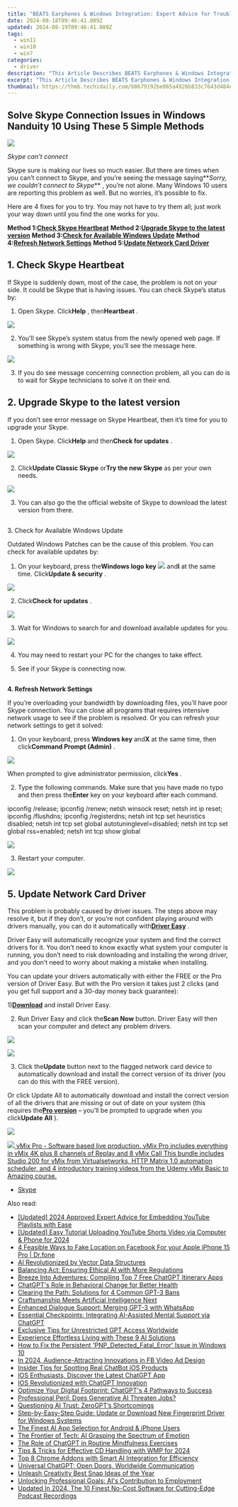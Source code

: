 ```yaml
---
title: "BEATS Earphones & Windows Integration: Expert Advice for Troubleshooting Connectivity Issues"
date: 2024-08-18T09:46:41.089Z
updated: 2024-08-19T09:46:41.089Z
tags:
  - win11
  - win10
  - win7
categories:
  - driver
description: "This Article Describes BEATS Earphones & Windows Integration: Expert Advice for Troubleshooting Connectivity Issues"
excerpt: "This Article Describes BEATS Earphones & Windows Integration: Expert Advice for Troubleshooting Connectivity Issues"
thumbnail: https://thmb.techidaily.com/b8679192be865a4926b833c7643d484e4a5289f4dc9b662f4833af51354f1cda.jpg
---
```


## Solve Skype Connection Issues in Windows Nanduity 10 Using These 5 Simple Methods

![](https://images.drivereasy.com/wp-content/uploads/2017/09/img_59ba2cbe02f23.png)

_Skype can’t connect_

 Skype sure is making our lives so much easier. But there are times when you can’t connect to Skype, and you’re seeing the message saying**_Sorry, we couldn’t connect to Skype_** , you’re not alone. Many Windows 10 users are reporting this problem as well. But no worries, it’s possible to fix.

 Here are 4 fixes for you to try. You may not have to try them all; just work your way down until you find the one works for you.

 **Method 1:[Check Skype Heartbeat](https://tools.techidaily.com/drivereasy/download/)**
 **Method 2:[Upgrade Skype to the latest version](https://tools.techidaily.com/drivereasy/download/)**
 **Method 3:[Check for Available Windows Update](https://tools.techidaily.com/drivereasy/download/)**
 **Method 4:[Refresh Network Settings](https://tools.techidaily.com/drivereasy/download/)**
 **Method 5:[Update Network Card Driver](https://tools.techidaily.com/drivereasy/download/)**

## 1\. Check Skype Heartbeat

 If Skype is suddenly down, most of the case, the problem is not on your side. It could be Skype that is having issues. You can check Skype’s status by:

 1) Open Skype. Click**Help** , then**Heartbeat** .

![](https://images.drivereasy.com/wp-content/uploads/2017/09/img_59ba324261c48.jpg)

 2) You’ll see Skype’s system status from the newly opened web page. If something is wrong with Skype, you’ll see the message here.

![](https://images.drivereasy.com/wp-content/uploads/2017/09/img_59ba3393bc52d.jpg)

 3) If you do see message concerning connection problem, all you can do is to wait for Skype technicians to solve it on their end.

## 2\. Upgrade Skype to the latest version

 If you don’t see error message on Skype Heartbeat, then it’s time for you to upgrade your Skype.

 1) Open Skype. Click**Help** and then**Check for updates** .

![](https://images.drivereasy.com/wp-content/uploads/2017/09/img_59ba3c3c53b24.jpg)

 2) Click**Update Classic Skype** or**Try the new Skype** as per your own needs.

![](https://images.drivereasy.com/wp-content/uploads/2017/09/img_59ba3ce447ed7.png)

 3) You can also go the the official website of Skype to download the latest version from there.

##

 3\. Check for Available Windows Update

 Outdated Windows Patches can be the cause of this problem. You can check for available updates by:

 1) On your keyboard, press the**Windows logo key** ![](https://images.drivereasy.com/wp-content/uploads/2017/09/img_59ba41495099c.png) and**I** at the same time. Click**Update & security** .

![](https://images.drivereasy.com/wp-content/uploads/2017/09/img_59ba4105e1a55.png)

 2) Click**Check for updates** .

![](https://images.drivereasy.com/wp-content/uploads/2017/09/img_59ba4174c0407.jpg)

 3) Wait for Windows to search for and download available updates for you.

![](https://images.drivereasy.com/wp-content/uploads/2017/09/img_59ba41bf10bc6.jpg)

4) You may need to restart your PC for the changes to take effect.

5) See if your Skype is connecting now.

##

 **4\. Refresh Network Settings**

 If you’re overloading your bandwidth by downloading files, you’ll have poor Skype connection. You can close all programs that requires intensive network usage to see if the problem is resolved. Or you can refresh your network settings to get it solved:

 1) On your keyboard, press **Windows key**   and**X** at the same time, then click**Command Prompt (Admin)** .

![](https://images.drivereasy.com/wp-content/uploads/2017/09/img_59ba445219ad3.png)

 When prompted to give administrator permission, click**Yes** .

 2) Type the following commands. Make sure that you have made no typo and then press the**Enter** key on your keyboard after each command.

ipconfig /release;
ipconfig /renew;
netsh winsock reset;
netsh int ip reset;
ipconfig /flushdns;
ipconfig /registerdns;
netsh int tcp set heuristics disabled;
netsh int tcp set global autotuninglevel=disabled;
netsh int tcp set global rss=enabled;
netsh int tcp show global

![](https://images.drivereasy.com/wp-content/uploads/2017/09/img_59ba44fb14d3b.png)

3) Restart your computer.

<!-- affiliate ads begin -->
<a href="https://store.revouninstaller.com/order/checkout.php?PRODS=28010250&QTY=1&AFFILIATE=108875&CART=1"><img src="https://secure.avangate.com/images/merchant/4282ec8de8c9be897e7aff4aa231b1a4/336__280a.jpg" border="0"></a>
<!-- affiliate ads end -->
## 5\. Update Network Card Driver

 This problem is probably caused by driver issues. The steps above may resolve it, but if they don’t, or you’re not confident playing around with drivers manually, you can do it automatically with[**Driver Easy**](https://tools.techidaily.com/drivereasy/download/) .

 Driver Easy will automatically recognize your system and find the correct drivers for it. You don’t need to know exactly what system your computer is running, you don’t need to risk downloading and installing the wrong driver, and you don’t need to worry about making a mistake when installing.

 You can update your drivers automatically with either the FREE or the Pro version of Driver Easy. But with the Pro version it takes just 2 clicks (and you get full support and a 30-day money back guarantee):

 1)[**Download**](https://tools.techidaily.com/drivereasy/download/) and install Driver Easy.

 2) Run Driver Easy and click the**Scan Now** button. Driver Easy will then scan your computer and detect any problem drivers.

![](https://images.drivereasy.com/wp-content/uploads/2017/09/img_59ba45ad5c809.png)

<!-- affiliate ads begin -->
<a href="https://store.movavi.com/affiliate.php?ACCOUNT=MOVAVI&AFFILIATE=108875&PATH=https%3A%2F%2Fwww.movavi.com%3FAFFILIATE%3D108875%26RESOURCE%3DBanner%2B728x90"><img src="https://mcusercontent.com/0885a03ded3d480dca9287f12/images/2e76fe6a-3010-1b37-7846-f34ff9c6b4ca.png" border="0"></a>
<!-- affiliate ads end -->
 3) Click the**Update** button next to the flagged network card device to automatically download and install the correct version of its driver (you can do this with the FREE version).

 Or click Update All to automatically download and install the correct version of all the drivers that are missing or out of date on your system (this requires the[**Pro version**](https://tools.techidaily.com/drivereasy/download/) – you’ll be prompted to upgrade when you click**Update All** ).

![](https://images.drivereasy.com/wp-content/uploads/2017/09/img_59ba45c2da6fc.jpg)

<!-- affiliate ads begin -->
<a href="https://secure.2checkout.com/order/checkout.php?PRODS=30901410&QTY=1&AFFILIATE=108875&CART=1"> <img src="https://secure.avangate.com/images/merchant/ce9a6fb2becc2d235e62b125e9260102/products/copy_1_copy_vMixCallScreenshot1-large.jpg" border="0"> vMix Pro - Software based live production. vMix Pro includes everything in vMix 4K plus 8 channels of Replay and 8 vMix Call 
This bundle includes Studio 200 for vMix from Virtualsetworks, HTTP Matrix 1.0 automation scheduler, and 4 introductory training videos from the Udemy vMix Basic to Amazing course. </a>
<!-- affiliate ads end -->
* [Skype](https://tools.techidaily.com/drivereasy/download/)

<ins class="adsbygoogle"
     style="display:block"
     data-ad-format="autorelaxed"
     data-ad-client="ca-pub-7571918770474297"
     data-ad-slot="1223367746"></ins>



<ins class="adsbygoogle"
     style="display:block"
     data-ad-client="ca-pub-7571918770474297"
     data-ad-slot="8358498916"
     data-ad-format="auto"
     data-full-width-responsive="true"></ins>

<span class="atpl-alsoreadstyle">Also read:</span>
<div><ul>
<li><a href="https://facebook-video-footage.techidaily.com/updated-2024-approved-expert-advice-for-embedding-youtube-playlists-with-ease/"><u>[Updated] 2024 Approved  Expert Advice for Embedding YouTube Playlists with Ease</u></a></li>
<li><a href="https://facebook-video-footage.techidaily.com/updated-easy-tutorial-uploading-youtube-shorts-video-via-computer-and-phone-for-2024/"><u>[Updated] Easy Tutorial  Uploading YouTube Shorts Video via Computer & Phone for 2024</u></a></li>
<li><a href="https://location-social.techidaily.com/4-feasible-ways-to-fake-location-on-facebook-for-your-apple-iphone-15-pro-drfone-by-drfone-virtual-ios/"><u>4 Feasible Ways to Fake Location on Facebook For your Apple iPhone 15 Pro | Dr.fone</u></a></li>
<li><a href="https://tech-savvy.techidaily.com/ai-revolutionized-by-vector-data-structures/"><u>AI Revolutionized by Vector Data Structures</u></a></li>
<li><a href="https://tech-savvy.techidaily.com/balancing-act-ensuring-ethical-ai-with-more-regulations/"><u>Balancing Act: Ensuring Ethical AI with More Regulations</u></a></li>
<li><a href="https://tech-haven.techidaily.com/breeze-into-adventures-compiling-top-7-free-chatgpt-itinerary-apps/"><u>Breeze Into Adventures: Compiling Top 7 Free ChatGPT Itinerary Apps</u></a></li>
<li><a href="https://tech-savvy.techidaily.com/chatgpts-role-in-behavioral-change-for-better-health/"><u>ChatGPT's Role in Behavioral Change for Better Health</u></a></li>
<li><a href="https://tech-savvy.techidaily.com/clearing-the-path-solutions-for-4-common-gpt-3-bans/"><u>Clearing the Path: Solutions for 4 Common GPT-3 Bans</u></a></li>
<li><a href="https://tech-savvy.techidaily.com/craftsmanship-meets-artificial-intelligence-next/"><u>Craftsmanship Meets Artificial Intelligence Next</u></a></li>
<li><a href="https://tech-savvy.techidaily.com/enhanced-dialogue-support-merging-gpt-3-with-whatsapp/"><u>Enhanced Dialogue Support: Merging GPT-3 with WhatsApp</u></a></li>
<li><a href="https://tech-savvy.techidaily.com/essential-checkpoints-integrating-ai-assisted-mental-support-via-chatgpt/"><u>Essential Checkpoints: Integrating AI-Assisted Mental Support via ChatGPT</u></a></li>
<li><a href="https://tech-savvy.techidaily.com/exclusive-tips-for-unrestricted-gpt-access-worldwide/"><u>Exclusive Tips for Unrestricted GPT Access Worldwide</u></a></li>
<li><a href="https://tech-savvy.techidaily.com/experience-effortless-living-with-these-9-ai-solutions/"><u>Experience Effortless Living with These 9 AI Solutions</u></a></li>
<li><a href="https://blue-screen-error.techidaily.com/how-to-fix-the-persistent-pnpdetectedfatalerror-issue-in-windows-10/"><u>How to Fix the Persistent 'PNP_Detected_Fatal_Error' Issue in Windows 10</u></a></li>
<li><a href="https://facebook-video-recording.techidaily.com/in-2024-audience-attracting-innovations-in-fb-video-ad-design/"><u>In 2024, Audience-Attracting Innovations in FB Video Ad Design</u></a></li>
<li><a href="https://tech-savvy.techidaily.com/insider-tips-for-spotting-real-chatbot-ios-products/"><u>Insider Tips for Spotting Real ChatBot iOS Products</u></a></li>
<li><a href="https://tech-savvy.techidaily.com/ios-enthusiasts-discover-the-latest-chatgpt-app/"><u>IOS Enthusiasts, Discover the Latest ChatGPT App</u></a></li>
<li><a href="https://tech-savvy.techidaily.com/ios-revolutionized-with-chatgpt-innovation/"><u>IOS Revolutionized with ChatGPT Innovation</u></a></li>
<li><a href="https://tech-savvy.techidaily.com/optimize-your-digital-footprint-chatgpts-4-pathways-to-success/"><u>Optimize Your Digital Footprint: ChatGPT's 4 Pathways to Success</u></a></li>
<li><a href="https://tech-savvy.techidaily.com/professional-peril-does-generative-ai-threaten-jobs/"><u>Professional Peril: Does Generative AI Threaten Jobs?</u></a></li>
<li><a href="https://tech-savvy.techidaily.com/questioning-ai-trust-zerogpts-shortcomings/"><u>Questioning AI Trust: ZeroGPT’s Shortcomings</u></a></li>
<li><a href="https://win-dash.techidaily.com/step-by-easy-step-guide-update-or-download-new-fingerprint-driver-for-windows-systems/"><u>Step-by-Easy-Step Guide: Update or Download New Fingerprint Driver for Windows Systems</u></a></li>
<li><a href="https://tech-savvy.techidaily.com/the-finest-ai-app-selection-for-android-and-iphone-users/"><u>The Finest AI App Selection for Android & iPhone Users</u></a></li>
<li><a href="https://tech-savvy.techidaily.com/the-frontier-of-tech-ai-grasping-the-spectrum-of-emotion/"><u>The Frontier of Tech: AI Grasping the Spectrum of Emotion</u></a></li>
<li><a href="https://tech-savvy.techidaily.com/the-role-of-chatgpt-in-routine-mindfulness-exercises/"><u>The Role of ChatGPT in Routine Mindfulness Exercises</u></a></li>
<li><a href="https://some-skills.techidaily.com/tips-and-tricks-for-effective-cd-handling-with-wmp-for-2024/"><u>Tips & Tricks for Effective CD Handling with WMP for 2024</u></a></li>
<li><a href="https://tech-savvy.techidaily.com/top-8-chrome-addons-with-smart-ai-integration-for-efficiency/"><u>Top 8 Chrome Addons with Smart AI Integration for Efficiency</u></a></li>
<li><a href="https://tech-savvy.techidaily.com/universal-chatgpt-open-doors-worldwide-communication/"><u>Universal ChatGPT: Open Doors, Worldwide Communication</u></a></li>
<li><a href="https://snapchat-videos.techidaily.com/unleash-creativity-best-snap-ideas-of-the-year/"><u>Unleash Creativity  Best Snap Ideas of the Year</u></a></li>
<li><a href="https://tech-savvy.techidaily.com/unlocking-professional-goals-ais-contribution-to-employment/"><u>Unlocking Professional Goals: AI's Contribution to Employment</u></a></li>
<li><a href="https://voice-adjusting.techidaily.com/updated-in-2024-the-10-finest-no-cost-software-for-cutting-edge-podcast-recordings/"><u>Updated In 2024, The 10 Finest No-Cost Software for Cutting-Edge Podcast Recordings</u></a></li>
</ul></div>

